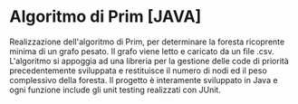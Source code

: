 # Algoritmo di Prim [JAVA]


Realizzazione dell'algoritmo di Prim, per determinare la foresta ricoprente minima di un grafo pesato.
Il grafo viene letto e caricato da un file .csv.
L'algoritmo si appoggia ad una libreria per la gestione delle code di priorità precedentemente sviluppata e restituisce il numero di nodi ed il peso complessivo della foresta.
Il progetto è interamente sviluppato in Java e ogni funzione include gli unit testing realizzati con JUnit.
